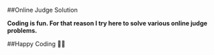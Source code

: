 ##Online Judge Solution

<p><b>Coding is fun. For that reason I try here to solve various online judge problems.</b></p>

##Happy Coding 👨‍💻
